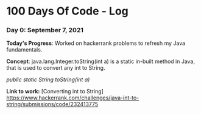 # 100 Days Of Code - Log

### Day 0: September 7, 2021 

**Today's Progress**: Worked on hackerrank problems to refresh my Java fundamentals.

**Concept**: java.lang.Integer.toString(int a) is a static in-built method in Java, that is used to convert any int to String. 

*public static String toString(int a)*

**Link to work:** [Converting int to String] https://www.hackerrank.com/challenges/java-int-to-string/submissions/code/232413775

<!-- ### Day 0: February 30, 2016 (Example 2)
##### (delete me or comment me out)

**Today's Progress**: Fixed CSS, worked on canvas functionality for the app.

**Thoughts**: I really struggled with CSS, but, overall, I feel like I am slowly getting better at it. Canvas is still new for me, but I managed to figure out some basic functionality.

**Link(s) to work**: [Calculator App](http://www.example.com)


### Day 1: June 27, Monday

**Today's Progress**: I've gone through many exercises on FreeCodeCamp.

**Thoughts** I've recently started coding, and it's a great feeling when I finally solve an algorithm challenge after a lot of attempts and hours spent.

**Link(s) to work**
1. [Find the Longest Word in a String](https://www.freecodecamp.com/challenges/find-the-longest-word-in-a-string)
2. [Title Case a Sentence](https://www.freecodecamp.com/challenges/title-case-a-sentence)
 -->
